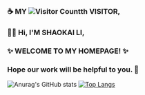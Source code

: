 ### ☕ MY ![Visitor Count](https://profile-counter.glitch.me/shaokai1209/count.svg)th VISITOR,

### 👋😄 Hi, I'M SHAOKAI LI,

### ✨ WELCOME TO MY HOMEPAGE! ✨ 

### Hope our work will be helpful to you. 🤗

<!--
**shaokai1209/shaokai1209** is a ✨ _special_ ✨ repository because its `README.md` (this file) appears on your GitHub profile.

Here are some ideas to get you started:

- 🔭 I’m currently working on ...
- 🌱 I’m currently learning ...
- 👯 I’m looking to collaborate on ...
- 🤔 I’m looking for help with ...
- 💬 Ask me about ...
- 📫 How to reach me: ...
- 😄 Pronouns: ...
- ⚡ Fun fact: ...
-->

![Anurag's GitHub stats](https://github-readme-stats.vercel.app/api?username=shaokai1209&show_icons=true&theme=merko)
[![Top Langs](https://github-readme-stats.vercel.app/api/top-langs/?username=shaokai1209)](https://github.com/anuraghazra/github-readme-stats)





